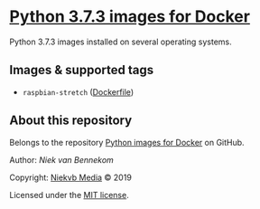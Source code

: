 # [Python 3.7.3 images for Docker](https://hub.docker.com/r/niekvb/python-3.7.3 "View on Docker Hub")

Python 3.7.3 images installed on several operating systems.



## Images & supported tags

- `raspbian-stretch` ([Dockerfile](https://github.com/niekvb/docker-python/blob/master/3.7.3/raspbian-stretch.dockerfile "View dockerfile"))



## About this repository

Belongs to the repository [Python images for Docker](https://github.com/niekvb/docker-python "View on GitHub") on GitHub.

Author: *Niek van Bennekom*

Copyright: [Niekvb Media](https://www.niekvb.com/ "Go to website") © 2019

Licensed under the [MIT license](https://github.com/niekvb/docker-python/blob/master/LICENSE "View license").
